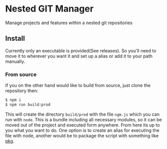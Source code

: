 # Nested GIT Manager

Manage projects and features within a nested git repositories

## Install

Currently only an executable is provided(See releases).
So you'll need to move it to wherever you want it and set
up a alias or add it to your path manually.

### From source

If you on the other hand would like to build from source,
just clone the repository then:

```bash
$ npm i
$ npm run build:prod
```

This will create the directory `build/prod` with the file `ngm.js`
which you can run with `node`. This is a bundle including all necessary
modules, so it can be moved out of the project and executed form anywhere.
From here its up to you what you want to do. One option is to create an
alias for executing the file with node, another would be to package the
script with something like [pkg](https://github.com/vercel/pkg).
